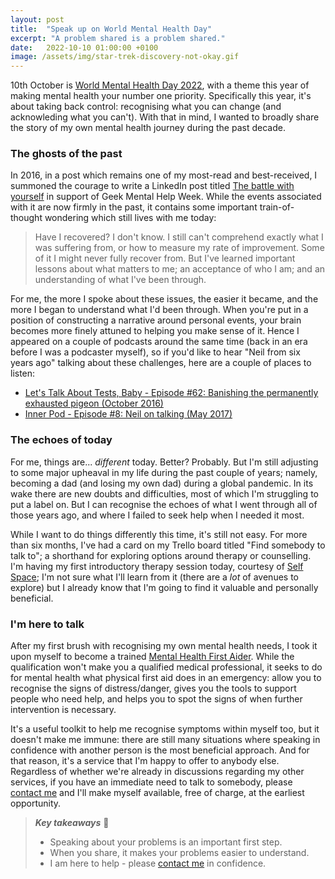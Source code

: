 ```yaml
---
layout: post
title:  "Speak up on World Mental Health Day"
excerpt: "A problem shared is a problem shared."
date:   2022-10-10 01:00:00 +0100
image: /assets/img/star-trek-discovery-not-okay.gif
---
```


10th October is [World Mental Health Day 2022](https://mentalhealth-uk.org/get-involved/mental-health-awareness-days/world-mental-health-day-2022/), with a theme this year of making mental health your number one priority. Specifically this year, it's about taking back control: recognising what you can change (and acknowleding what you can't). With that in mind, I wanted to broadly share the story of my own mental health journey during the past decade.

### The ghosts of the past

In 2016, in a post which remains one of my most-read and best-received, I summoned the courage to write a LinkedIn post titled [The battle with yourself](https://linkedin.com/m/pulse/battle-yourself-neil-studd) in support of Geek Mental Help Week. While the events associated with it are now firmly in the past, it contains some important train-of-thought wondering which still lives with me today:

> Have I recovered? I don't know. I still can't comprehend exactly what I was suffering from, or how to measure my rate of improvement. Some of it I might never fully recover from. But I've learned important lessons about what matters to me; an acceptance of who I am; and an understanding of what I've been through.

For me, the more I spoke about these issues, the easier it became, and the more I began to understand what I'd been through. When you're put in a position of constructing a narrative around personal events, your brain becomes more finely attuned to helping you make sense of it. Hence I appeared on a couple of podcasts around the same time (back in an era before I was a podcaster myself), so if you'd like to hear "Neil from six years ago" talking about these challenges, here are a couple of places to listen:

* [Let's Talk About Tests, Baby - Episode #62: Banishing the permanently exhausted pigeon (October 2016)](https://testingpodcast.com/ep-62-banishing-the-permanently-exhausted-pigeon/)
* [Inner Pod - Episode #8: Neil on talking (May 2017)](https://www.podchaser.com/podcasts/inner-pod-232914/episodes/episode-8-neil-on-talking-17857194)

### The echoes of today

For me, things are... _different_ today. Better? Probably. But I'm still adjusting to some major upheaval in my life during the past couple of years; namely, becoming a dad (and losing my own dad) during a global pandemic. In its wake there are new doubts and difficulties, most of which I'm struggling to put a label on. But I can recognise the echoes of what I went through all of those years ago, and where I failed to seek help when I needed it most.

While I want to do things differently this time, it's still not easy. For more than six months, I've had a card on my Trello board titled "Find somebody to talk to"; a shorthand for exploring options around therapy or counselling. I'm having my first introductory therapy session today, courtesy of [Self Space](https://theselfspace.com/); I'm not sure what I'll learn from it (there are a _lot_ of avenues to explore) but I already know that I'm going to find it valuable and personally beneficial.

### I'm here to talk

After my first brush with recognising my own mental health needs, I took it upon myself to become a trained [Mental Health First Aider](https://mhfaengland.org/). While the qualification won't make you a qualified medical professional, it seeks to do for mental health what physical first aid does in an emergency: allow you to recognise the signs of distress/danger, gives you the tools to support people who need help, and helps you to spot the signs of when further intervention is necessary.

It's a useful toolkit to help me recognise symptoms within myself too, but it doesn't make me immune: there are still many situations where speaking in confidence with another person is the most beneficial approach. And for that reason, it's a service that I'm happy to offer to anybody else. Regardless of whether we're already in discussions regarding my other services, if you have an immediate need to talk to somebody, please [contact me](/contact) and I'll make myself available, free of charge, at the earliest opportunity.

> **_Key takeaways_** 📝  
> * Speaking about your problems is an important first step.
> * When you share, it makes your problems easier to understand.
> * I am here to help - please [contact me](/contact) in confidence.